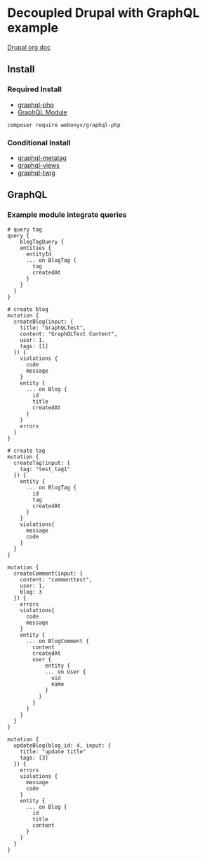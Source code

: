 # Decoupled Drupal with GraphQL example
[Drupal org doc](https://www.drupal.org/docs/8/modules/graphql)
## Install
### Required Install
- [graphql-php](https://github.com/webonyx/graphql-php)
- [GraphQL Module](https://www.drupal.org/project/graphql)

``` shell
composer require webonyx/graphql-php
```

### Conditional Install

- [graphql-metatag](https://www.drupal.org/project/graphql_metatag)
- [graphql-views](https://www.drupal.org/project/graphql_views)
- [graphql-twig](https://www.drupal.org/project/graphql_twig)

## GraphQL
### Example module integrate queries

```
# query tag
query {
	blogTagQuery {
    entities {
      entityId
      ... on BlogTag {
        tag
        createdAt
      }
    }
  }
}
```

```
# create blog
mutation {
  createBlog(input: {
    title: "GraphQLTest",
    content: "GraphQLTest Content",
    user: 1,
    tags: [1]
  }) {
    violations {
      code
      message
    }
    entity {
      ... on Blog {
        id
        title
        createdAt
      }
    }
    errors
  }
}
```

```
# create tag
mutation {
  createTag(input: {
    tag: "test_tag1"
  }) {
    entity {
      ... on BlogTag {
        id
        tag
        createdAt
      }
    }
    violations{
      message
      code
    }
  }
}
```

```angular2
mutation {
  createComment(input: {
    content: "commenttest",
    user: 1,
    blog: 3
  }) {
    errors
    violations{
      code
      message
    }
    entity {
      ... on BlogComment {
        content
        createdAt
        user {
        	entity {
            ... on User {
              uid
              name
            }
          }
        }
      }
    }
  }
}
```

``` updateblog
mutation {
  updateBlog(blog_id: 4, input: {
    title: "update title"
    tags: [3]
  }) {
    errors
    violations {
      message
      code
    }
    entity {
      ... on Blog {
        id
        title
        content
      }
    }
  }
}
```
